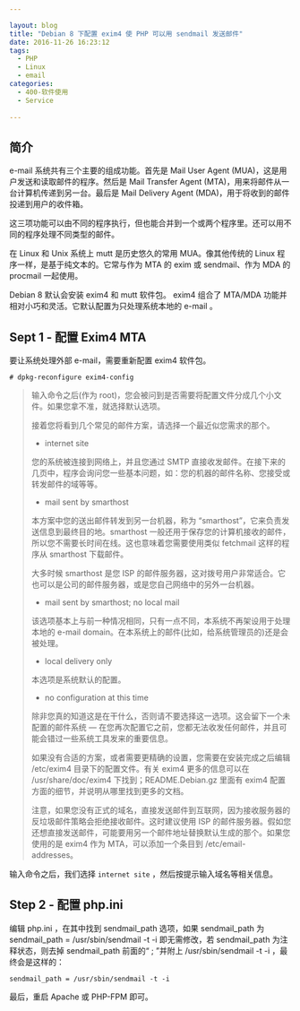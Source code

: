 ```yaml
---

layout: blog
title: "Debian 8 下配置 exim4 使 PHP 可以用 sendmail 发送邮件"
date: 2016-11-26 16:23:12
tags: 
  - PHP
  - Linux
  - email
categories: 
  - 400-软件使用
  - Service
  
---
```


## 简介

e-mail 系统共有三个主要的组成功能。首先是 Mail User Agent (MUA)，这是用户发送和读取邮件的程序。然后是 Mail Transfer Agent (MTA)，用来将邮件从一台计算机传递到另一台。最后是 Mail Delivery Agent (MDA)，用于将收到的邮件投递到用户的收件箱。

这三项功能可以由不同的程序执行，但也能合并到一个或两个程序里。还可以用不同的程序处理不同类型的邮件。

在 Linux 和 Unix 系统上 mutt 是历史悠久的常用 MUA。像其他传统的 Linux 程序一样，是基于纯文本的。它常与作为 MTA 的 exim 或 sendmail、作为 MDA 的 procmail 一起使用。

Debian 8 默认会安装 exim4 和 mutt 软件包。 exim4 组合了 MTA/MDA 功能并相对小巧和灵活。它默认配置为只处理系统本地的 e-mail 。

<!-- more -->

## Sept 1 - 配置 Exim4 MTA

要让系统处理外部 e-mail，需要重新配置 exim4 软件包。

	# dpkg-reconfigure exim4-config
	
> 输入命令之后(作为 root)，您会被问到是否需要将配置文件分成几个小文件。如果您拿不准，就选择默认选项。
>
> 接着您将看到几个常见的邮件方案，请选择一个最近似您需求的那个。
>
> * internet site
> 
> 您的系统被连接到网络上，并且您通过 SMTP 直接收发邮件。在接下来的几页中，程序会询问您一些基本问题，如：您的机器的邮件名称、您接受或转发邮件的域等等。
> 
> * mail sent by smarthost
> 
> 本方案中您的送出邮件转发到另一台机器，称为 “smarthost”，它来负责发送信息到最终目的地。smarthost 一般还用于保存您的计算机接收的邮件，所以您不需要长时间在线。这也意味着您需要使用类似 fetchmail 这样的程序从 smarthost 下载邮件。
> 
> 大多时候 smarthost 是您 ISP 的邮件服务器，这对拨号用户非常适合。它也可以是公司的邮件服务器，或是您自己网络中的另外一台机器。
> 
> * mail sent by smarthost; no local mail
> 
> 该选项基本上与前一种情况相同，只有一点不同，本系统不再架设用于处理本地的 e-mail domain。在本系统上的邮件(比如，给系统管理员的)还是会被处理。
> 
> * local delivery only
> 
> 本选项是系统默认的配置。
> 
> * no configuration at this time
> 
> 除非您真的知道这是在干什么，否则请不要选择这一选项。这会留下一个未配置的邮件系统 — 在您再次配置它之前，您都无法收发任何邮件，并且可能会错过一些系统工具发来的重要信息。
> 
> 如果没有合适的方案，或者需要更精确的设置，您需要在安装完成之后编辑 /etc/exim4 目录下的配置文件。有关 exim4 更多的信息可以在 /usr/share/doc/exim4 下找到；README.Debian.gz 里面有 exim4 配置方面的细节，并说明从哪里找到更多的文档。
> 
> 注意，如果您没有正式的域名，直接发送邮件到互联网，因为接收服务器的反垃圾邮件策略会拒绝接收邮件。这时建议使用 ISP 的邮件服务器。假如您还想直接发送邮件，可能要用另一个邮件地址替换默认生成的那个。如果您使用的是 exim4 作为 MTA，可以添加一个条目到 /etc/email-addresses。

输入命令之后，我们选择 `internet site` ，然后按提示输入域名等相关信息。


## Step 2 - 配置 php.ini

编辑 php.ini ，在其中找到 sendmail_path 选项，如果 sendmail_path 为 sendmail_path = /usr/sbin/sendmail -t -i 即无需修改，若 sendmail_path 为注释状态，则去掉 sendmail_path 前面的“ ; ”并附上 /usr/sbin/sendmail -t -i ，最终会是这样的：

	sendmail_path = /usr/sbin/sendmail -t -i

最后，重启 Apache 或 PHP-FPM 即可。

